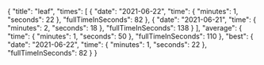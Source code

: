 {
  "title": "leaf",
  "times": [
    {
      "date": "2021-06-22",
      "time": {
        "minutes": 1,
        "seconds": 22
      },
      "fullTimeInSeconds": 82
    },
    {
      "date": "2021-06-21",
      "time": {
        "minutes": 2,
        "seconds": 18
      },
      "fullTimeInSeconds": 138
    }
  ],
  "average": {
    "time": {
      "minutes": 1,
      "seconds": 50
    },
    "fullTimeInSeconds": 110
  },
  "best": {
    "date": "2021-06-22",
    "time": {
      "minutes": 1,
      "seconds": 22
    },
    "fullTimeInSeconds": 82
  }
}